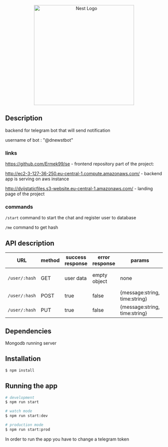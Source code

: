 <p align="center">
  <a href="http://nestjs.com/" target="blank"><img src="https://nestjs.com/img/logo_text.svg" width="320" alt="Nest Logo" /></a>
</p>

[travis-image]: https://api.travis-ci.org/nestjs/nest.svg?branch=master
[travis-url]: https://travis-ci.org/nestjs/nest
[linux-image]: https://img.shields.io/travis/nestjs/nest/master.svg?label=linux
[linux-url]: https://travis-ci.org/nestjs/nestlective](https://opencollective.com/nest/backers/badge.svg)](https://opencollective.com/nest#backer)

## Description
backend for telegram bot that will send notification 

username of bot : "@dnewstbot"

### links

https://github.com/Ermek99/se - frontend repository part of the project: 

http://ec2-3-127-36-250.eu-central-1.compute.amazonaws.com/  - backend app is serving on aws instance

http://dvijstaticfiles.s3-website.eu-central-1.amazonaws.com/ - landing page of the project

### commands

``/start`` command to start the chat and register user to database

``/me`` command to get hash 



## API description

| URL | method |success response| error response|params|description|
| ------ | ------ | ------ | ------ | ------ |------ |
| ``/user/:hash``| GET |user data| empty object |none |retrieves info from hash
| ``/user/:hash``| POST |true|false |{message:string, time:string} |creates notification
| ``/user/:hash``| PUT |true| false |{message:string, time:string} |updates notification


## Dependencies
Mongodb running server

## Installation

```bash
$ npm install
```

## Running the app

```bash
# development
$ npm run start

# watch mode
$ npm run start:dev

# production mode
$ npm run start:prod
```

In order to run the app you have to change a telegram token

